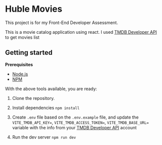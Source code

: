 # Huble Movies

This project is for my Front-End Developer Assessment.

This is a movie catalog application using react. I used [TMDB Developer API](https://developer.themoviedb.org/docs/getting-started) to get movies list

## Getting started

**Prerequisites**

- [Node.js](https://nodejs.org/en/download/)
- [NPM](https://docs.npmjs.com/cli/v10/commands/npm)

With the above tools available, you are ready:

1. Clone the repository.

2. Install dependencies
   ```npm install```

3. Create `.env` file based on the `.env.example` file, and update the `VITE_TMDB_API_KEY=`, `VITE_TMDB_ACCESS_TOKEN=`, `VITE_TMDB_BASE_URL=` variable with the info from your [TMDB Developer API](https://developer.themoviedb.org/) account

4. Run the dev server
   ```npm run dev```

